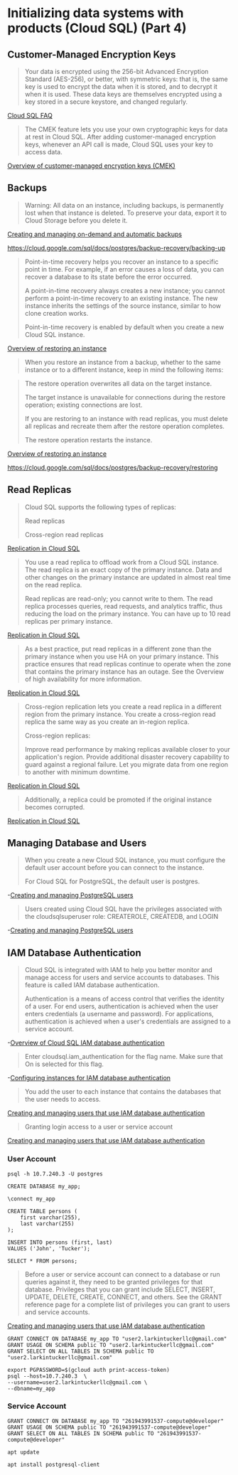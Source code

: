 # Initializing data systems with products (Cloud SQL) (Part 4)

## Customer-Managed Encryption Keys

> Your data is encrypted using the 256-bit Advanced Encryption Standard (AES-256), or better, with symmetric keys: that is, the same key is used to encrypt the data when it is stored, and to decrypt it when it is used. These data keys are themselves encrypted using a key stored in a secure keystore, and changed regularly.

[Cloud SQL FAQ](https://cloud.google.com/sql/faq)

> The CMEK feature lets you use your own cryptographic keys for data at rest in Cloud SQL. After adding customer-managed encryption keys, whenever an API call is made, Cloud SQL uses your key to access data.

[Overview of customer-managed encryption keys (CMEK)](https://cloud.google.com/sql/docs/postgres/cmek)

## Backups

> Warning: All data on an instance, including backups, is permanently lost when that instance is deleted. To preserve your data, export it to Cloud Storage before you delete it.

[Creating and managing on-demand and automatic backups](https://cloud.google.com/sql/docs/postgres/backup-recovery/backing-up)

https://cloud.google.com/sql/docs/postgres/backup-recovery/backing-up

> Point-in-time recovery helps you recover an instance to a specific point in time. For example, if an error causes a loss of data, you can recover a database to its state before the error occurred.
>
> A point-in-time recovery always creates a new instance; you cannot perform a point-in-time recovery to an existing instance. The new instance inherits the settings of the source instance, similar to how clone creation works.
>
> Point-in-time recovery is enabled by default when you create a new Cloud SQL instance.

[Overview of restoring an instance](https://cloud.google.com/sql/docs/postgres/backup-recovery/restore)

> When you restore an instance from a backup, whether to the same instance or to a different instance, keep in mind the following items:

> The restore operation overwrites all data on the target instance.
>
> The target instance is unavailable for connections during the restore operation; existing connections are lost.
>
> If you are restoring to an instance with read replicas, you must delete all replicas and recreate them after the restore operation completes.
> 
> The restore operation restarts the instance.

[Overview of restoring an instance](https://cloud.google.com/sql/docs/postgres/backup-recovery/restore)

https://cloud.google.com/sql/docs/postgres/backup-recovery/restoring

## Read Replicas

> Cloud SQL supports the following types of replicas:
>
> Read replicas
>
> Cross-region read replicas

[Replication in Cloud SQL](https://cloud.google.com/sql/docs/postgres/replication)

> You use a read replica to offload work from a Cloud SQL instance. The read replica is an exact copy of the primary instance. Data and other changes on the primary instance are updated in almost real time on the read replica.
>
> Read replicas are read-only; you cannot write to them. The read replica processes queries, read requests, and analytics traffic, thus reducing the load on the primary instance. You can have up to 10 read replicas per primary instance.

[Replication in Cloud SQL](https://cloud.google.com/sql/docs/postgres/replication)

> As a best practice, put read replicas in a different zone than the primary instance when you use HA on your primary instance. This practice ensures that read replicas continue to operate when the zone that contains the primary instance has an outage. See the Overview of high availability for more information.

[Replication in Cloud SQL](https://cloud.google.com/sql/docs/postgres/replication)

> Cross-region replication lets you create a read replica in a different region from the primary instance. You create a cross-region read replica the same way as you create an in-region replica.
> 
> Cross-region replicas:
> 
> Improve read performance by making replicas available closer to your application's region.
Provide additional disaster recovery capability to guard against a regional failure.
Let you migrate data from one region to another with minimum downtime.

[Replication in Cloud SQL](https://cloud.google.com/sql/docs/postgres/replication)

> Additionally, a replica could be promoted if the original instance becomes corrupted.

[Replication in Cloud SQL](https://cloud.google.com/sql/docs/postgres/replication)

## Managing Database and Users

> When you create a new Cloud SQL instance, you must configure the default user account before you can connect to the instance.
> 
> For Cloud SQL for PostgreSQL, the default user is postgres.

-[Creating and managing PostgreSQL users](https://cloud.google.com/sql/docs/postgres/create-manage-users)

> Users created using Cloud SQL have the privileges associated with the cloudsqlsuperuser role: CREATEROLE, CREATEDB, and LOGIN

-[Creating and managing PostgreSQL users](https://cloud.google.com/sql/docs/postgres/create-manage-users)

## IAM Database Authentication

> Cloud SQL is integrated with IAM to help you better monitor and manage access for users and service accounts to databases. This feature is called IAM database authentication.
>
> Authentication is a means of access control that verifies the identity of a user. For end users, authentication is achieved when the user enters credentials (a username and password). For applications, authentication is achieved when a user's credentials are assigned to a service account.

-[Overview of Cloud SQL IAM database authentication](https://cloud.google.com/sql/docs/postgres/authentication)

> Enter cloudsql.iam_authentication for the flag name. Make sure that On is selected for this flag.

-[Configuring instances for IAM database authentication](https://cloud.google.com/sql/docs/postgres/create-edit-iam-instances)

> You add the user to each instance that contains the databases that the user needs to access.

[Creating and managing users that use IAM database authentication](https://cloud.google.com/sql/docs/postgres/create-manage-iam-users)

> Granting login access to a user or service account

[Creating and managing users that use IAM database authentication](https://cloud.google.com/sql/docs/postgres/create-manage-iam-users)


### User Account

```
psql -h 10.7.240.3 -U postgres
```

```
CREATE DATABASE my_app;
```

```
\connect my_app
```

```
CREATE TABLE persons (
    first varchar(255),
    last varchar(255)
);
```

```
INSERT INTO persons (first, last)
VALUES ('John', 'Tucker');
```

```
SELECT * FROM persons;
```

> Before a user or service account can connect to a database or run queries against it, they need to be granted privileges for that database. Privileges that you can grant include SELECT, INSERT, UPDATE, DELETE, CREATE, CONNECT, and others. See the GRANT reference page for a complete list of privileges you can grant to users and service accounts.

[Creating and managing users that use IAM database authentication](https://cloud.google.com/sql/docs/postgres/create-manage-iam-users)

```
GRANT CONNECT ON DATABASE my_app TO "user2.larkintuckerllc@gmail.com"
GRANT USAGE ON SCHEMA public TO "user2.larkintuckerllc@gmail.com"
GRANT SELECT ON ALL TABLES IN SCHEMA public TO "user2.larkintuckerllc@gmail.com"
```

```
export PGPASSWORD=$(gcloud auth print-access-token)
psql --host=10.7.240.3  \
--username=user2.larkintuckerllc@gmail.com \
--dbname=my_app
```

### Service Account

```
GRANT CONNECT ON DATABASE my_app TO "261943991537-compute@developer"
GRANT USAGE ON SCHEMA public TO "261943991537-compute@developer"
GRANT SELECT ON ALL TABLES IN SCHEMA public TO "261943991537-compute@developer"
```

```
apt update
```

```
apt install postgresql-client
```
